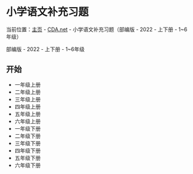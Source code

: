 # 小学语文补充习题
当前位置：[主页](https://miner233.github.io/cda/home) - [CDA.net](https://miner233.github.io/cda/app) - 小学语文补充习题（部编版 - 2022 - 上下册 - 1~6年级）

部编版 - 2022 - 上下册 - 1~6年级
## 开始
* 一年级上册
* 二年级上册
* 三年级上册
* 四年级上册
* 五年级上册
* 六年级上册
* 一年级下册
* 二年级下册
* 三年级下册
* 四年级下册
* 五年级下册
* 六年级下册
